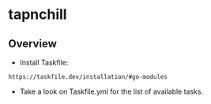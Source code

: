 # tapnchill

## Overview

- Install Taskfile:
```
https://taskfile.dev/installation/#go-modules
```

- Take a look on Taskfile.yml for the list of available tasks.
